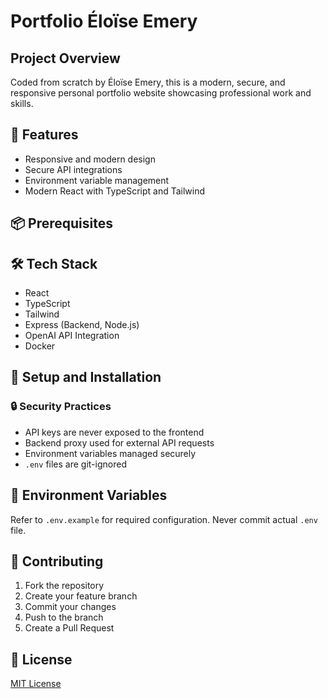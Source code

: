 # Portfolio Éloïse Emery

## Project Overview
Coded from scratch by Éloïse Emery, this is a modern, secure, and responsive personal portfolio website showcasing professional work and skills.

## 🚀 Features
- Responsive and modern design
- Secure API integrations
- Environment variable management
- Modern React with TypeScript and Tailwind

## 📦 Prerequisites

## 🛠 Tech Stack
- React
- TypeScript
- Tailwind
- Express (Backend, Node.js)
- OpenAI API Integration
- Docker 

## 🔧 Setup and Installation

### 🔒 Security Practices
- API keys are never exposed to the frontend
- Backend proxy used for external API requests
- Environment variables managed securely
- `.env` files are git-ignored

## 📝 Environment Variables
Refer to `.env.example` for required configuration. Never commit actual `.env` file.

## 🤝 Contributing
1. Fork the repository
2. Create your feature branch
3. Commit your changes
4. Push to the branch
5. Create a Pull Request

## 📄 License
[MIT License](LICENSE)
